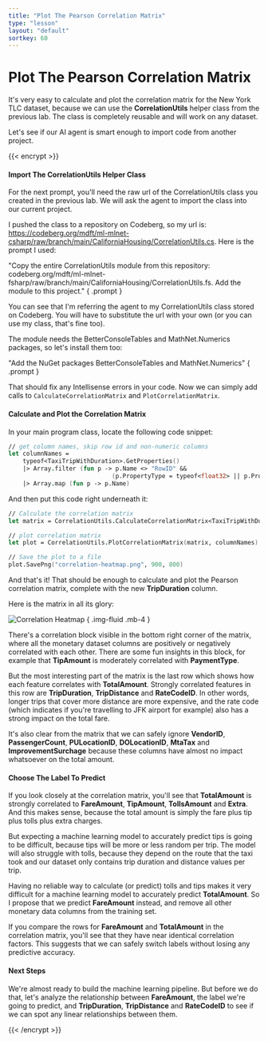 ```yaml
---
title: "Plot The Pearson Correlation Matrix"
type: "lesson"
layout: "default"
sortkey: 60
---
```


# Plot The Pearson Correlation Matrix

It's very easy to calculate and plot the correlation matrix for the New York TLC dataset, because we can use the **CorrelationUtils** helper class from the previous lab. The class is completely reusable and will work on any dataset.

Let's see if our AI agent is smart enough to import code from another project.

{{< encrypt >}}

#### Import The CorrelationUtils Helper Class

For the next prompt, you'll need the raw url of the CorrelationUtils class you created in the previous lab. We will ask the agent to import the class into our current project.

I pushed the class to a repository on Codeberg, so my url is: https://codeberg.org/mdft/ml-mlnet-csharp/raw/branch/main/CaliforniaHousing/CorrelationUtils.cs. Here is the prompt I used:

"Copy the entire CorrelationUtils module from this repository: codeberg.org/mdft/ml-mlnet-fsharp/raw/branch/main/CaliforniaHousing/CorrelationUtils.fs. Add the module to this project."
{ .prompt }

You can see that I'm referring the agent to my CorrelationUtils class stored on Codeberg. You will have to substitute the url with your own (or you can use my class, that's fine too).

The module needs the BetterConsoleTables and MathNet.Numerics packages, so let's install them too:

"Add the NuGet packages BetterConsoleTables and MathNet.Numerics"
{ .prompt }

That should fix any Intellisense errors in your code. Now we can simply add calls to `CalculateCorrelationMatrix` and `PlotCorrelationMatrix`. 

#### Calculate and Plot the Correlation Matrix

In your main program class, locate the following code snippet:

```fsharp
// get column names, skip row id and non-numeric columns
let columnNames = 
    typeof<TaxiTripWithDuration>.GetProperties()
    |> Array.filter (fun p -> p.Name <> "RowID" && 
                             (p.PropertyType = typeof<float32> || p.PropertyType = typeof<int>))
    |> Array.map (fun p -> p.Name)
```

And then put this code right underneath it:

```fsharp
// Calculate the correlation matrix
let matrix = CorrelationUtils.CalculateCorrelationMatrix<TaxiTripWithDuration>(taxiTrips, columnNames)

// plot correlation matrix
let plot = CorrelationUtils.PlotCorrelationMatrix(matrix, columnNames)

// Save the plot to a file
plot.SavePng("correlation-heatmap.png", 900, 800)
```

And that's it! That should be enough to calculate and plot the Pearson correlation matrix, complete with the new **TripDuration** column.

Here is the matrix in all its glory:

![Correlation Heatmap](../img/correlation-heatmap.png)
{ .img-fluid .mb-4 }

There's a correlation block visible in the bottom right corner of the matrix, where all the monetary dataset columns are positively or negatively correlated with each other. There are some fun insights in this block, for example that **TipAmount** is moderately correlated with **PaymentType**. 

But the most interesting part of the matrix is the last row which shows how each feature correlates with **TotalAmount**. Strongly correlated features in this row are **TripDuration**, **TripDistance** and **RateCodeID**. In other words, longer trips that cover more distance are more expensive, and the rate code (which indicates if you're travelling to JFK airport for example) also has a strong impact on the total fare. 

It's also clear from the matrix that we can safely ignore **VendorID**, **PassengerCount**, **PULocationID**, **DOLocationID**, **MtaTax** and **ImprovementSurchage** because these columns have almost no impact whatsoever on the total amount. 

#### Choose The Label To Predict

If you look closely at the correlation matrix, you'll see that **TotalAmount** is strongly correlated to **FareAmount**, **TipAmount**, **TollsAmount** and **Extra**. And this makes sense, because the total amount is simply the fare plus tip plus tolls plus extra charges. 

But expecting a machine learning model to accurately predict tips is going to be difficult, because tips will be more or less random per trip. The model will also struggle with tolls, because they depend on the route that the taxi took and our dataset only contains trip duration and distance values per trip. 

Having no reliable way to calculate (or predict) tolls and tips makes it very difficult for a machine learning model to accurately predict **TotalAmount**. So I propose that we predict **FareAmount** instead, and remove all other monetary data columns from the training set.

If you compare the rows for **FareAmount** and **TotalAmount** in the correlation matrix, you'll see that they have near identical correlation factors. This suggests that we can safely switch labels without losing any predictive accuracy. 

#### Next Steps

We're almost ready to build the machine learning pipeline. But before we do that, let's analyze the relationship between **FareAmount**, the label we're going to predict, and **TripDuration**, **TripDistance** and **RateCodeID** to see if we can spot any linear relationships between them. 

{{< /encrypt >}}